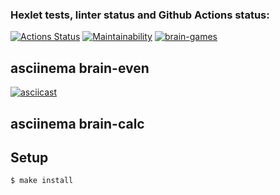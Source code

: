 ### Hexlet tests, linter status and Github Actions status:
[![Actions Status](https://github.com/PVArech/backend-project-lvl1/workflows/hexlet-check/badge.svg)](https://github.com/PVArech/backend-project-lvl1/actions)
[![Maintainability](https://api.codeclimate.com/v1/badges/ee750a339b88442db12d/maintainability)](https://codeclimate.com/github/PVArech/backend-project-lvl1/maintainability)
[![brain-games](https://github.com/PVArech/backend-project-lvl1/actions/workflows/main.yml/badge.svg)](https://github.com/PVArech/backend-project-lvl1/actions/workflows/main.yml)


## asciinema brain-even
[![asciicast](https://asciinema.org/a/WhCVZ1uiDJh3UpTWUMHusraXM.svg)](https://asciinema.org/a/WhCVZ1uiDJh3UpTWUMHusraXM)

## asciinema brain-calc


## Setup

```sh
$ make install